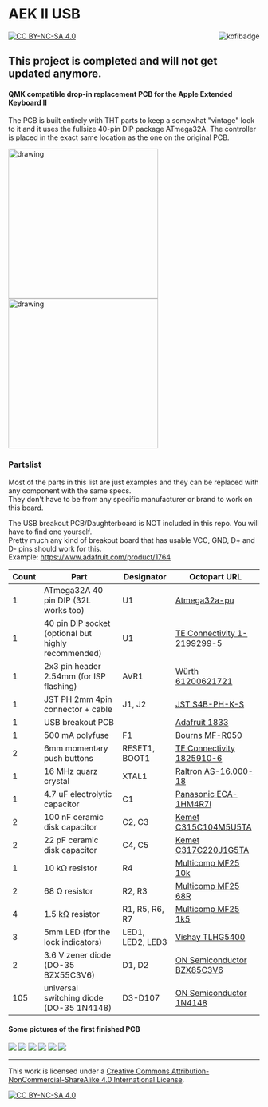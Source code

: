 # AEK II USB

[![CC BY-NC-SA 4.0][cc-by-nc-sa-shield]][cc-by-nc-sa]
<a href="https://ko-fi.com/kb_elmo"><img src="https://i.imgur.com/9T0bvqO.png" alt="kofibadge" align="right"/></a>

## This project is completed and will not get updated anymore.

#### QMK compatible drop-in replacement PCB for the Apple Extended Keyboard II
The PCB is built entirely with THT parts to keep a somewhat "vintage" look to it and it uses the fullsize 40-pin DIP package ATmega32A.
The controller is placed in the exact same location as the one on the original PCB.

<img src="https://files.elmo.space/kicad_images/aek2_usb-Front.png" alt="drawing" height="300"/>
<img src="https://files.elmo.space/kicad_images/aek2_usb-Back.png" alt="drawing" height="300"/>

### Partslist
Most of the parts in this list are just examples and they can be replaced with any component with the same specs.  
They don't have to be from any specific manufacturer or brand to work on this board.

The USB breakout PCB/Daughterboard is NOT included in this repo. You will have to find one yourself.  
Pretty much any kind of breakout board that has usable VCC, GND, D+ and D- pins should work for this.  
Example: https://www.adafruit.com/product/1764

|Count|Part|Designator|Octopart URL|
|-|-|-|-|
|1|ATmega32A 40 pin DIP (32L works too)|U1|[Atmega32a-pu](https://octopart.com/atmega32a-pu-microchip-77760288)|
|1|40 pin DIP socket (optional but highly recommended)|U1|[TE Connectivity 1-2199299-5](https://octopart.com/1-2199299-5-te+connectivity-34963610)|
|1|2x3 pin header 2.54mm (for ISP flashing)|AVR1|[Würth 61200621721](https://octopart.com/61200621721-würth+elektronik-32855457)| 
|1|JST PH 2mm 4pin connector + cable|J1, J2|[JST S4B-PH-K-S](https://octopart.com/s4b-ph-k-s+%28lf%29%28sn%29-jst-5373077)|
|1|USB breakout PCB||[Adafruit 1833](https://octopart.com/1833-adafruit+industries-53099556)|
|1|500 mA polyfuse|F1|[Bourns MF-R050](https://octopart.com/mf-r050-bourns-19418)|
|2|6mm momentary push buttons|RESET1, BOOT1|[TE Connectivity 1825910-6](https://octopart.com/1825910-6-te+connectivity-42270338)|
|1|16 MHz quarz crystal|XTAL1|[Raltron AS-16.000-18](https://octopart.com/as-16.000-18-raltron+electronics-973373)|
|1|4.7 uF electrolytic capacitor|C1|[Panasonic ECA-1HM4R7I](https://octopart.com/eca-1hm4r7i-panasonic-39478610)|
|2|100 nF ceramic disk capacitor|C2, C3|[Kemet C315C104M5U5TA](https://octopart.com/c315c104m5u5ta-kemet-83288)|
|2|22 pF ceramic disk capacitor|C4, C5|[Kemet C317C220J1G5TA](https://octopart.com/c317c220j1g5ta-kemet-1747641)|
|1|10 kΩ resistor|R4|[Multicomp MF25 10k](https://octopart.com/mf25+10k-multicomp-2697429)|
|2|68 Ω resistor|R2, R3|[Multicomp MF25 68R](https://octopart.com/mf25+68r-multicomp-5364489)|
|4|1.5 kΩ resistor|R1, R5, R6, R7|[Multicomp MF25 1k5](https://octopart.com/mf25+1k5-multicomp-5372506)|
|3|5mm LED (for the lock indicators)|LED1, LED2, LED3|[Vishay TLHG5400](https://octopart.com/tlhg5400-vishay-39403037)|
|2|3.6 V zener diode (DO-35 BZX55C3V6)|D1, D2|[ON Semiconductor BZX85C3V6](https://octopart.com/bzx85c3v6-on+semiconductor-84409073)|
|105|universal switching diode (DO-35 1N4148)|D3-D107|[ON Semiconductor 1N4148](https://octopart.com/1n4148-on+semiconductor-6807167)|

#### Some pictures of the first finished PCB
[![](https://i.imgur.com/3325BHBm.jpg)](https://i.imgur.com/3325BHB.jpg) [![](https://i.imgur.com/cYwRUWXm.jpg)](https://i.imgur.com/cYwRUWX.jpg)
[![](https://i.imgur.com/b2IuvLgm.jpg)](https://i.imgur.com/b2IuvLg.jpg) [![](https://i.imgur.com/vxiDwE3m.jpg)](https://i.imgur.com/vxiDwE3.jpg)
[![](https://i.imgur.com/lfABr6am.jpg)](https://i.imgur.com/lfABr6a.jpg) [![](https://i.imgur.com/BY7TV2wm.jpg)](https://i.imgur.com/BY7TV2w.jpg)

---
This work is licensed under a
[Creative Commons Attribution-NonCommercial-ShareAlike 4.0 International License][cc-by-nc-sa].

[![CC BY-NC-SA 4.0][cc-by-nc-sa-image]][cc-by-nc-sa]

[cc-by-nc-sa]: http://creativecommons.org/licenses/by-nc-sa/4.0/
[cc-by-nc-sa-image]: https://licensebuttons.net/l/by-nc-sa/4.0/88x31.png
[cc-by-nc-sa-shield]: https://img.shields.io/badge/License-CC%20BY--NC--SA%204.0-lightgrey.svg

